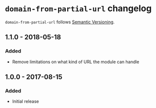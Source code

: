 # `domain-from-partial-url` changelog

`domain-from-partial-url` follows [Semantic Versioning][1].

## 1.1.0 - 2018-05-18

### Added

* Remove limitations on what kind of URL the module can handle

## 1.0.0 - 2017-08-15

### Added

* Initial release

 [1]: http://semver.org/
